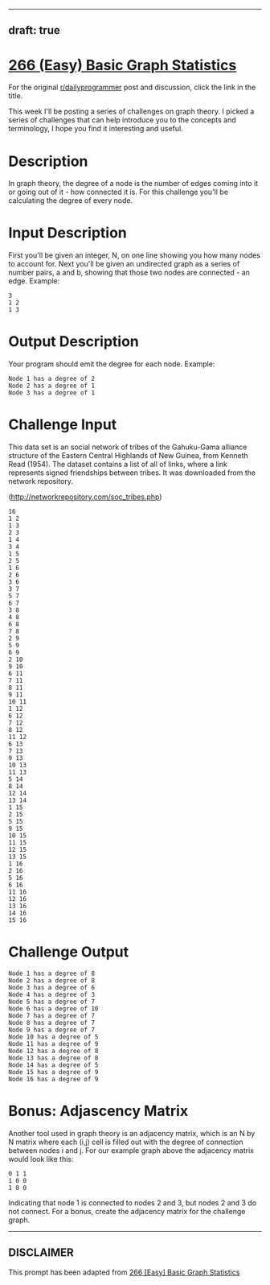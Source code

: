 ---
draft: true
----

# [266 (Easy) Basic Graph Statistics](https://www.reddit.com/r/dailyprogrammer/comments/4ijtrt/20160509_challenge_266_easy_basic_graph/)

For the original [r/dailyprogrammer](https://www.reddit.com/r/dailyprogrammer/) post and discussion, click the link in the title.

This week I'll be posting a series of challenges on graph theory. I picked a series of challenges that can help introduce you to the concepts and terminology, I hope you find it interesting and useful. 

# Description
In graph theory, the degree of a node is the number of edges coming into it or going out of it - how connected it is. For this challenge you'll be calculating the degree of every node. 

# Input Description
First you'll be given an integer, N, on one line showing you how many nodes to account for. Next you'll be given an undirected graph as a series of number pairs, a and b, showing that those two nodes are connected - an edge. Example:


```
3 
1 2
1 3
```
# Output Description
Your program should emit the degree for each node. Example:


```
Node 1 has a degree of 2
Node 2 has a degree of 1
Node 3 has a degree of 1
```
# Challenge Input
This data set is an social network of tribes of the Gahuku-Gama alliance structure of the Eastern Central Highlands of New Guinea, from Kenneth Read (1954). The dataset contains a list of all of links, where a link represents signed friendships between tribes. It was downloaded from the network repository. 

(http://networkrepository.com/soc_tribes.php)

```
16
1 2
1 3
2 3
1 4
3 4
1 5
2 5
1 6
2 6
3 6
3 7
5 7
6 7
3 8
4 8
6 8
7 8
2 9
5 9
6 9
2 10
9 10
6 11
7 11
8 11
9 11
10 11
1 12
6 12
7 12
8 12
11 12
6 13
7 13
9 13
10 13
11 13
5 14
8 14
12 14
13 14
1 15
2 15
5 15
9 15
10 15
11 15
12 15
13 15
1 16
2 16
5 16
6 16
11 16
12 16
13 16
14 16
15 16
```
# Challenge Output

```
Node 1 has a degree of 8
Node 2 has a degree of 8
Node 3 has a degree of 6
Node 4 has a degree of 3
Node 5 has a degree of 7
Node 6 has a degree of 10
Node 7 has a degree of 7
Node 8 has a degree of 7
Node 9 has a degree of 7
Node 10 has a degree of 5
Node 11 has a degree of 9
Node 12 has a degree of 8
Node 13 has a degree of 8
Node 14 has a degree of 5
Node 15 has a degree of 9
Node 16 has a degree of 9
```
# Bonus: Adjascency Matrix
Another tool used in graph theory is an adjacency matrix, which is an N by N matrix where each (i,j) cell is filled out with the degree of connection between nodes i and j. For our example graph above the adjacency matrix would look like this:


```
0 1 1
1 0 0
1 0 0
```
Indicating that node 1 is connected to nodes 2 and 3, but nodes 2 and 3 do not connect. For a bonus, create the adjacency matrix for the challenge graph. 


----
## **DISCLAIMER**
This prompt has been adapted from [266 [Easy] Basic Graph Statistics](https://www.reddit.com/r/dailyprogrammer/comments/4ijtrt/20160509_challenge_266_easy_basic_graph/
)
